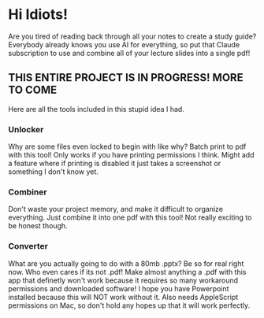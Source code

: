 # Hi Idiots!
Are you tired of reading back through all your notes to create a study guide? Everybody already knows you use AI for everything, so put that Claude subscription to use and combine all of your lecture slides into a single pdf!

## THIS ENTIRE PROJECT IS IN PROGRESS! MORE TO COME

Here are all the tools included in this stupid idea I had.

### Unlocker

Why are some files even locked to begin with like why? Batch print to pdf with this tool! Only works if you have printing permissions I think. Might add a feature where if printing is disabled it just takes a screenshot or something I don't know yet.

### Combiner

Don't waste your project memory, and make it difficult to organize everything. Just combine it into one pdf with this tool! Not really exciting to be honest though.

### Converter

What are you actually going to do with a 80mb .pptx? Be so for real right now. Who even cares if its not .pdf! Make almost anything a .pdf with this app that definetly won't work because it requires so many workaround permissions and downloaded software! I hope you have Powerpoint installed because this will NOT work without it. Also needs AppleScript permissions on Mac, so don't hold any hopes up that it will work perfectly.
